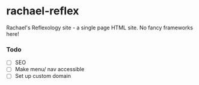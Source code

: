 # rachael-reflex
Rachael's Reflexology site - a single page HTML site. No fancy frameworks here!

### Todo

 - [ ] SEO
 - [ ] Make menu/ nav accessible
 - [ ] Set up custom domain
